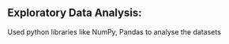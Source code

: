 ## Exploratory Data Analysis:

Used python libraries like NumPy, Pandas to analyse the datasets




